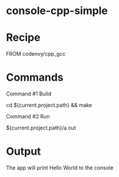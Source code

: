 # console-cpp-simple

# Recipe

FROM codenvy/cpp_gcc

# Commands

Command #1 Build

cd ${current.project.path} && make

Command #2 Run

${current.project.path}/a.out

# Output

The app will print Hello World to the console

